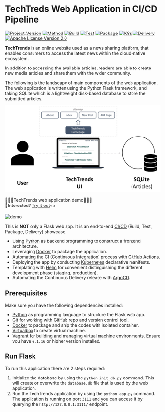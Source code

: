 # TechTreds Web Application in CI/CD Pipeline

[![Project_Version](https://img.shields.io/badge/version-2023.1-blue)](PROJECT)
[![Method](https://img.shields.io/badge/method-CI%2FCD-red)](CICD)
[![Build](https://img.shields.io/badge/build-passing-success)](BUILD)
[![Test](https://img.shields.io/badge/test-passing-success)](TEST)
[![Package](https://img.shields.io/badge/docker%20package-passing-success)](PACKAGE)
[![K8s](https://img.shields.io/badge/kubernetes%20deploy-passing-success)](K8s)
[![Delivery](https://img.shields.io/badge/delivery-passing-success)](DELIVERY)
[![Apache License Version 2.0](https://img.shields.io/badge/license-Apache%202.0-blueviolet)](LICENSE)

**TechTrends** is an online website used as a news sharing platform, that enables consumers to access the latest news within the cloud-native ecosystem.

In addition to accessing the available articles, readers are able to create new media articles and share them with the wider community.

The following is the landscape of main components of the web application. The web application is written using the Python Flask framework, and taking SQLite which is a lightweight disk-based database to store the submitted articles.

![view](./resources/web_app_landscape.jpg)

:moyai::moyai::moyai:TechTrends web application demo:moyai::moyai::moyai:<br>
:cowboy_hat_face:Interested? [Try it out](http://jonathanyeh.pythonanywhere.com/):point_left:

![demo](./resources/app_demo.gif)

This is **NOT** only a Flask web app. It is an end-to-end [CI/CD](https://www.redhat.com/en/topics/devops/what-is-ci-cd) (Build, Test, Package, Delivery) showcase.
-	Using [Python](https://www.python.org/) as backend programming to construct a frontend architecture.
-	Leveraging [Docker](https://www.docker.com/) to package the application.
-	Automating the CI (Continuous Integration) process with [GitHub Actions](https://github.com/features/actions).
-	Deploying the app by conducting [Kubernetes](https://kubernetes.io/) declarative manifests.
-	Templating with [Helm](https://helm.sh/) for convenient distinguishing the different development phase (staging, production).
-	Automating the Continuous Delivery release with [ArgoCD](https://argo-cd.readthedocs.io/en/stable/). 

## Prerequisites
Make sure you have the following dependencies installed:
- [Python](https://www.python.org/downloads/) as programming language to structure the Flask web app.
- [Git](https://git-scm.com/downloads) for working with GitHub repo and version control tool.
- [Docker](https://docs.docker.com/get-docker/) to package and ship the codes with isolated container.
- [Virtualbox](https://www.virtualbox.org/wiki/Downloads) to create virtual machine.
- [Vagrant](https://www.vagrantup.com/downloads) for building and managing virtual machine environments. Ensure you have `6.1.16` or higher version installed.


## Run Flask

To run this application there are 2 steps required:

1. Initialize the database by using the `python init_db.py` command. This will create or overwrite the `database.db` file that is used by the web application.
2.  Run the TechTrends application by using the `python app.py` command. The application is running on port `3111` and you can access it by querying the `http://127.0.0.1:3111/` endpoint.
